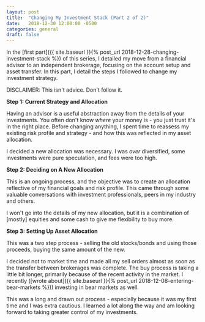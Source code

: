 ```yaml
---
layout: post
title:  "Changing My Investment Stack (Part 2 of 2)"
date:   2018-12-30 12:00:00 -0500
categories: general
draft: false
---
```


In the [first part]({{ site.baseurl }}{% post_url 2018-12-28-changing-investment-stack %}) of this series, I detailed my move from a financial advisor to an independent brokerage, focusing on the account setup and asset transfer. In this part, I detail the steps I followed to change my investment strategy.

DISCLAIMER: This isn't advice. Don't follow it. 

**Step 1: Current Strategy and Allocation**

Having an advisor is a useful abstraction away from the details of your investments. You often don't know _where_ your money is - you just trust it's in the right place. Before changing anything, I spent time to reassess my existing risk profile and strategy - and how this was reflected in my asset allocation.  

I decided a new allocation was necessary. I was _over_ diversified, some investments were pure speculation, and fees were too high. 

**Step 2: Deciding on A New Allocation**

This is an ongoing process, and the objective was to create an allocation reflective of my financial goals and risk profile. This came through some valuable conversations with investment professionals, peers in my industry and others. 

I won't go into the details of my new allocation, but it is a combination of [mostly] equities and some cash to give me flexibility to buy more.

**Step 3: Setting Up Asset Allocation**

This was a two step process - selling the old stocks/bonds and using those proceeds, buying the same amount of the new. 

I decided not to market time and made all my sell orders almost as soon as the transfer between brokerages was complete. The buy process is taking a little bit longer, primarily because of the recent activity in the market. I recently ([wrote about]({{ site.baseurl }}{% post_url 2018-12-08-entering-bear-markets %})) investing in bear markets as well.

This was a long and drawn out process - especially because it was my first time and I was extra cautious. I learned a lot along the way and am looking forward to taking greater control of my investments.